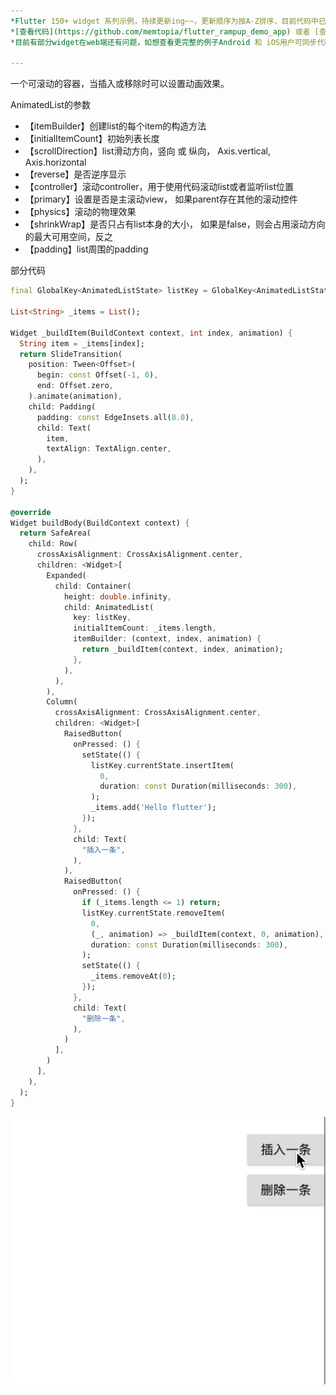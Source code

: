 ```yaml
---
*Flutter 150+ widget 系列示例，持续更新ing~~，更新顺序为按A-Z排序，目前代码中已包含150+个示例。*<br>
*[查看代码](https://github.com/memtopia/flutter_rampup_demo_app) 或者 [查看web完整示例](https://memtopia.github.io)*<br>
*目前有部分widget在web端还有问题，如想查看更完整的例子Android 和 iOS用户可同步代码后编译安装到手机上查看*

---
```


一个可滚动的容器，当插入或移除时可以设置动画效果。

AnimatedList的参数
* 【itemBuilder】创建list的每个item的构造方法
* 【initialItemCount】初始列表长度
* 【scrollDirection】list滑动方向，竖向 或 纵向， Axis.vertical, Axis.horizontal
* 【reverse】是否逆序显示
* 【controller】滚动controller，用于使用代码滚动list或者监听list位置
* 【primary】设置是否是主滚动view， 如果parent存在其他的滚动控件
* 【physics】滚动的物理效果
* 【shrinkWrap】是否只占有list本身的大小， 如果是false，则会占用滚动方向的最大可用空间，反之
* 【padding】list周围的padding


部分代码

```dart
final GlobalKey<AnimatedListState> listKey = GlobalKey<AnimatedListState>();

List<String> _items = List();

Widget _buildItem(BuildContext context, int index, animation) {
  String item = _items[index];
  return SlideTransition(
    position: Tween<Offset>(
      begin: const Offset(-1, 0),
      end: Offset.zero,
    ).animate(animation),
    child: Padding(
      padding: const EdgeInsets.all(8.0),
      child: Text(
        item,
        textAlign: TextAlign.center,
      ),
    ),
  );
}

@override
Widget buildBody(BuildContext context) {
  return SafeArea(
    child: Row(
      crossAxisAlignment: CrossAxisAlignment.center,
      children: <Widget>[
        Expanded(
          child: Container(
            height: double.infinity,
            child: AnimatedList(
              key: listKey,
              initialItemCount: _items.length,
              itemBuilder: (context, index, animation) {
                return _buildItem(context, index, animation);
              },
            ),
          ),
        ),
        Column(
          crossAxisAlignment: CrossAxisAlignment.center,
          children: <Widget>[
            RaisedButton(
              onPressed: () {
                setState(() {
                  listKey.currentState.insertItem(
                    0,
                    duration: const Duration(milliseconds: 300),
                  );
                  _items.add('Hello flutter');
                });
              },
              child: Text(
                "插入一条",
              ),
            ),
            RaisedButton(
              onPressed: () {
                if (_items.length <= 1) return;
                listKey.currentState.removeItem(
                  0,
                  (_, animation) => _buildItem(context, 0, animation),
                  duration: const Duration(milliseconds: 300),
                );
                setState(() {
                  _items.removeAt(0);
                });
              },
              child: Text(
                "删除一条",
              ),
            )
          ],
        )
      ],
    ),
  );
}
```
![AnimatedIcon](https://github.com/memtopia/flutter_rampup/raw/master/images/AnimatedList.gif)


